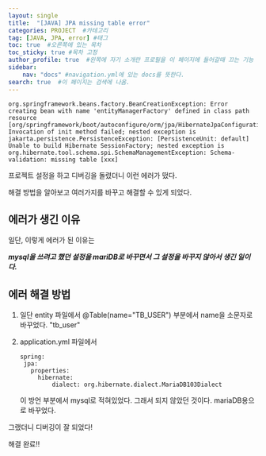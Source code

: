 ```yaml
---
layout: single
title:  "[JAVA] JPA missing table error"
categories: PROJECT  #카테고리
tag: [JAVA, JPA, error] #태그
toc: true  #오른쪽에 있는 목차
toc_sticky: true #목차 고정
author_profile: true  #왼쪽에 자기 소개란 프로필을 이 페이지에 들어갈때 끄는 기능
sidebar:
    nav: "docs" #navigation.yml에 있는 docs를 뜻한다.
search: true  #이 페이지는 검색에 나옴.
---
```


```plaintext
org.springframework.beans.factory.BeanCreationException: Error creating bean with name 'entityManagerFactory' defined in class path resource [org/springframework/boot/autoconfigure/orm/jpa/HibernateJpaConfiguration.class]: Invocation of init method failed; nested exception is jakarta.persistence.PersistenceException: [PersistenceUnit: default] Unable to build Hibernate SessionFactory; nested exception is org.hibernate.tool.schema.spi.SchemaManagementException: Schema-validation: missing table [xxx]
```

프로젝트 설정을 하고 디버깅을 돌렸더니 이런 에러가 떴다.

해결 방법을 알아보고 여러가지를 바꾸고 해결할 수 있게 되었다.

## 에러가 생긴 이유
일단, 이렇게 에러가 된 이유는 

***mysql을 쓰려고 했던 설정을 mariDB로 바꾸면서 그 설정을 바꾸지 않아서 생긴 일이다.***

## 에러 해결 방법
1. 일단 entity 파일에서 @Table(name="TB_USER") 부분에서 name을 소문자로 바꾸었다. "tb_user"
2. application.yml 파일에서 
   
   ```plaintext
   spring:
    jpa:
      properties:
        hibernate:
            dialect: org.hibernate.dialect.MariaDB103Dialect
   ```
   이 방언 부분에서 mysql로 적혀있었다. 그래서 되지 않았던 것이다.
   mariaDB용으로 바꾸었다. 


그랬더니 디버깅이 잘 되었다! 

해결 완료!!